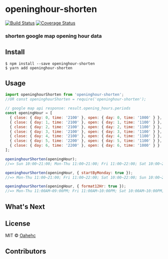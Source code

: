# openinghour-shorten
[![Build Status](https://travis-ci.org/oahehc/openinghour-shorten.svg?branch=master)](https://travis-ci.org/oahehc/openinghour-shorten) [![Coverage Status](https://coveralls.io/repos/github/oahehc/openinghour-shorten/badge.svg?branch=master)](https://coveralls.io/github/oahehc/openinghour-shorten?branch=master)
### shorten google map opening hour data


## Install
```
$ npm install --save openinghour-shorten
$ yarn add openinghour-shorten
```


## Usage

```js
import openinghourShorten from 'openinghour-shorten';
//OR const openinghourShorten = require('openinghour-shorten');

// google map api response: result.opening_hours.periods
const openingHour = [
  { close: { day: 0, time: '2100' }, open: { day: 0, time: '1000' } },
  { close: { day: 1, time: '2100' }, open: { day: 1, time: '1100' } },
  { close: { day: 2, time: '2100' }, open: { day: 2, time: '1100' } },
  { close: { day: 3, time: '2100' }, open: { day: 3, time: '1100' } },
  { close: { day: 4, time: '2100' }, open: { day: 4, time: '1100' } },
  { close: { day: 5, time: '2200' }, open: { day: 5, time: '1100' } },
  { close: { day: 6, time: '2200' }, open: { day: 6, time: '1000' } }
];

openinghourShorten(openingHour);
//=> Sun 10:00~21:00; Mon-Thu 11:00~21:00; Fri 11:00~22:00; Sat 10:00~22:00

openinghourShorten(openingHour, { startByMonday: true });
//=> Mon-Thu 11:00~21:00; Fri 11:00~22:00; Sat 10:00~22:00; Sun 10:00~21:00

openinghourShorten(openingHour, { format12Hr: true });
//=> Mon-Thu 11:00AM~09:00PM; Fri 11:00AM~10:00PM; Sat 10:00AM~10:00PM; Sun 10:00AM~09:00PM
```

## What's Next


## License
MIT © [Oahehc](https://github.com/oahehc)


## Contributors

